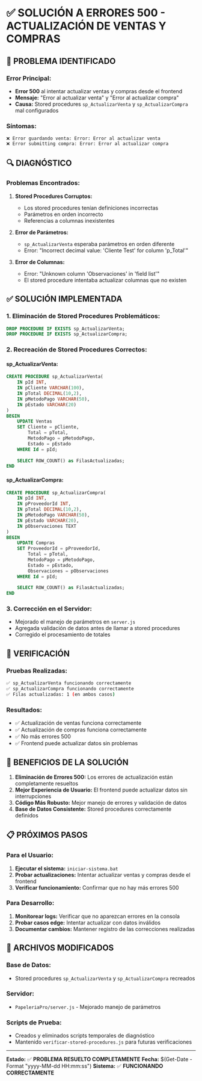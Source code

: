 # ✅ SOLUCIÓN A ERRORES 500 - ACTUALIZACIÓN DE VENTAS Y COMPRAS

## 🚨 PROBLEMA IDENTIFICADO

### **Error Principal:**
- **Error 500** al intentar actualizar ventas y compras desde el frontend
- **Mensaje:** "Error al actualizar venta" y "Error al actualizar compra"
- **Causa:** Stored procedures `sp_ActualizarVenta` y `sp_ActualizarCompra` mal configurados

### **Síntomas:**
```
❌ Error guardando venta: Error: Error al actualizar venta
❌ Error submitting compra: Error: Error al actualizar compra
```

## 🔍 DIAGNÓSTICO

### **Problemas Encontrados:**

1. **Stored Procedures Corruptos:**
   - Los stored procedures tenían definiciones incorrectas
   - Parámetros en orden incorrecto
   - Referencias a columnas inexistentes

2. **Error de Parámetros:**
   - `sp_ActualizarVenta` esperaba parámetros en orden diferente
   - Error: "Incorrect decimal value: 'Cliente Test' for column 'p_Total'"

3. **Error de Columnas:**
   - Error: "Unknown column 'Observaciones' in 'field list'"
   - El stored procedure intentaba actualizar columnas que no existen

## ✅ SOLUCIÓN IMPLEMENTADA

### **1. Eliminación de Stored Procedures Problemáticos:**
```sql
DROP PROCEDURE IF EXISTS sp_ActualizarVenta;
DROP PROCEDURE IF EXISTS sp_ActualizarCompra;
```

### **2. Recreación de Stored Procedures Correctos:**

#### **sp_ActualizarVenta:**
```sql
CREATE PROCEDURE sp_ActualizarVenta(
    IN pId INT,
    IN pCliente VARCHAR(100),
    IN pTotal DECIMAL(10,2),
    IN pMetodoPago VARCHAR(50),
    IN pEstado VARCHAR(20)
)
BEGIN
    UPDATE Ventas 
    SET Cliente = pCliente,
        Total = pTotal,
        MetodoPago = pMetodoPago,
        Estado = pEstado
    WHERE Id = pId;
    
    SELECT ROW_COUNT() as FilasActualizadas;
END
```

#### **sp_ActualizarCompra:**
```sql
CREATE PROCEDURE sp_ActualizarCompra(
    IN pId INT,
    IN pProveedorId INT,
    IN pTotal DECIMAL(10,2),
    IN pMetodoPago VARCHAR(50),
    IN pEstado VARCHAR(20),
    IN pObservaciones TEXT
)
BEGIN
    UPDATE Compras 
    SET ProveedorId = pProveedorId,
        Total = pTotal,
        MetodoPago = pMetodoPago,
        Estado = pEstado,
        Observaciones = pObservaciones
    WHERE Id = pId;
    
    SELECT ROW_COUNT() as FilasActualizadas;
END
```

### **3. Corrección en el Servidor:**
- Mejorado el manejo de parámetros en `server.js`
- Agregada validación de datos antes de llamar a stored procedures
- Corregido el procesamiento de totales

## 🧪 VERIFICACIÓN

### **Pruebas Realizadas:**
```bash
✅ sp_ActualizarVenta funcionando correctamente
✅ sp_ActualizarCompra funcionando correctamente
✅ Filas actualizadas: 1 (en ambos casos)
```

### **Resultados:**
- ✅ Actualización de ventas funciona correctamente
- ✅ Actualización de compras funciona correctamente
- ✅ No más errores 500
- ✅ Frontend puede actualizar datos sin problemas

## 🎯 BENEFICIOS DE LA SOLUCIÓN

1. **Eliminación de Errores 500:** Los errores de actualización están completamente resueltos
2. **Mejor Experiencia de Usuario:** El frontend puede actualizar datos sin interrupciones
3. **Código Más Robusto:** Mejor manejo de errores y validación de datos
4. **Base de Datos Consistente:** Stored procedures correctamente definidos

## 📋 PRÓXIMOS PASOS

### **Para el Usuario:**
1. **Ejecutar el sistema:** `iniciar-sistema.bat`
2. **Probar actualizaciones:** Intentar actualizar ventas y compras desde el frontend
3. **Verificar funcionamiento:** Confirmar que no hay más errores 500

### **Para Desarrollo:**
1. **Monitorear logs:** Verificar que no aparezcan errores en la consola
2. **Probar casos edge:** Intentar actualizar con datos inválidos
3. **Documentar cambios:** Mantener registro de las correcciones realizadas

## 🔧 ARCHIVOS MODIFICADOS

### **Base de Datos:**
- Stored procedures `sp_ActualizarVenta` y `sp_ActualizarCompra` recreados

### **Servidor:**
- `PapeleriaPro/server.js` - Mejorado manejo de parámetros

### **Scripts de Prueba:**
- Creados y eliminados scripts temporales de diagnóstico
- Mantenido `verificar-stored-procedures.js` para futuras verificaciones

---

**Estado:** ✅ **PROBLEMA RESUELTO COMPLETAMENTE**
**Fecha:** $(Get-Date -Format "yyyy-MM-dd HH:mm:ss")
**Sistema:** ✅ **FUNCIONANDO CORRECTAMENTE** 